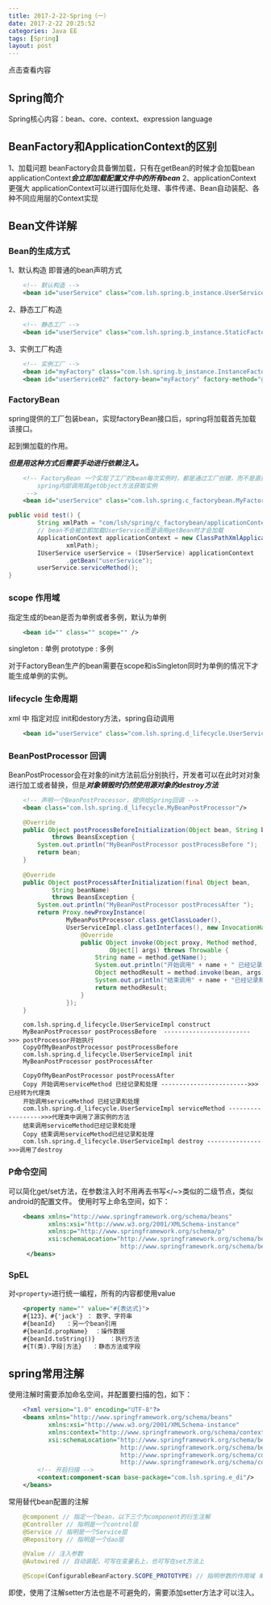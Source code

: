 ```yaml
---
title: 2017-2-22-Spring（一）
date: 2017-2-22 20:25:52 
categories: Java EE
tags: [Spring]
layout: post
---
```


点击查看内容

<!-- more -->
## Spring简介

Spring核心内容：bean、core、context、expression language

## BeanFactory和ApplicationContext的区别

1、加载问题
beanFactory会具备懒加载，只有在getBean的时候才会加载bean
applicationContext***会立即加载配置文件中的所有bean***
2、applicationContext更强大
applicationContext可以进行国际化处理、事件传递、Bean自动装配、各种不同应用层的Context实现

## Bean文件详解

### Bean的生成方式

1、默认构造
即普通的bean声明方式
``` xml
	<!-- 默认构造 -->
	<bean id="userService" class="com.lsh.spring.b_instance.UserServiceImpl" />
```

2、静态工厂构造
``` xml
	<!-- 静态工厂 -->
	<bean id="userService" class="com.lsh.spring.b_instance.StaticFactory" factory-method="getUserService"/>
```
3、实例工厂构造
``` xml
	<!-- 实例工厂 -->
	<bean id="myFactory" class="com.lsh.spring.b_instance.InstanceFactory"></bean>
	<bean id="userService02" factory-bean="myFactory" factory-method="getUserService"/>
```

### FactoryBean

spring提供的工厂包装bean，实现factoryBean接口后，spring将加载首先加载该接口。

起到懒加载的作用。

***但是用这种方式后需要手动进行依赖注入。***

``` xml
    <!-- FactoryBean 一个实现了工厂的bean每次实例时，都是通过工厂创建，而不是直接的实例
    	spring内部调用其getObject方法获取实例
     -->
	<bean id="userService" class="com.lsh.spring.c_factorybean.MyFactoryBean"/>
```

``` java
public void test() {
		String xmlPath = "com/lsh/spring/c_factorybean/applicationContext.xml";
		// bean不会被立即加载UserService而是调用getBean时才会加载
		ApplicationContext applicationContext = new ClassPathXmlApplicationContext(
				xmlPath);
		IUserService userService = (IUserService) applicationContext
				.getBean("userService");
		userService.serviceMethod();
}
```
### scope 作用域
指定生成的bean是否为单例或者多例，默认为单例
``` xml
	<bean id="" class="" scope="" />
```
singleton : 单例
prototype : 多例

对于FactoryBean生产的bean需要在scope和isSingleton同时为单例的情况下才能生成单例的实例。

### lifecycle 生命周期

xml 中 指定对应 init和destory方法，spring自动调用
``` xml
	<bean id="userService" class="com.lsh.spring.d_lifecycle.UserServiceImpl" init-method="init" destroy-method="destroy"/>
```

### BeanPostProcessor 回调
BeanPostProcessor会在对象的init方法前后分别执行，开发者可以在此时对对象进行加工或者替换，但是***对象销毁时仍然使用源对象的destroy方法***
``` xml
	<!-- 声明一个BeanPostProcessor，提供给Spring回调 -->
	<bean class="com.lsh.spring.d_lifecycle.MyBeanPostProcessor"/>
```
``` java
	@Override
	public Object postProcessBeforeInitialization(Object bean, String beanName)
			throws BeansException {
		System.out.println("MyBeanPostProcessor postProcessBefore ");
		return bean;
	}
	
	@Override
	public Object postProcessAfterInitialization(final Object bean,
			String beanName)
			throws BeansException {
		System.out.println("MyBeanPostProcessor postProcessAfter ");
		return Proxy.newProxyInstance(
				MyBeanPostProcessor.class.getClassLoader(),
				UserServiceImpl.class.getInterfaces(), new InvocationHandler() {
					@Override
					public Object invoke(Object proxy, Method method,
							Object[] args) throws Throwable {
						String name = method.getName();
						System.out.println("开始调用" + name + " 已经记录和处理");
						Object methodResult = method.invoke(bean, args);
						System.out.println("结束调用" + name + "已经记录和处理");
						return methodResult;
					}
				});
	}
```
``` log
	com.lsh.spring.d_lifecycle.UserServiceImpl construct
	MyBeanPostProcessor postProcessBefore  ------------------------ >>> postProcessor开始执行
	CopyOfMyBeanPostProcessor postProcessBefore 
	com.lsh.spring.d_lifecycle.UserServiceImpl init
	MyBeanPostProcessor postProcessAfter 

	CopyOfMyBeanPostProcessor postProcessAfter 
	Copy 开始调用serviceMethod 已经记录和处理 ------------------------>>>已经转为代理类
	开始调用serviceMethod 已经记录和处理
	com.lsh.spring.d_lifecycle.UserServiceImpl serviceMethod ------------------>>>代理类中调用了源实例的方法
	结束调用serviceMethod已经记录和处理
	Copy 结束调用serviceMethod已经记录和处理
	com.lsh.spring.d_lifecycle.UserServiceImpl destroy --------------->>>调用了destroy
```

### P命令空间

可以简化get/set方法，在参数注入时不用再去书写<property></~>类似的二级节点，类似android的配置文件。
使用时写上命名空间，如下：
``` xml
	<beans xmlns="http://www.springframework.org/schema/beans"
		   xmlns:xsi="http://www.w3.org/2001/XMLSchema-instance"
		   xmlns:p="http://www.springframework.org/schema/p"
		   xsi:schemaLocation="http://www.springframework.org/schema/beans 
							   http://www.springframework.org/schema/beans/spring-beans.xsd">
	 </beans>
```

### SpEL
对`<property>`进行统一编程，所有的内容都使用value
``` xml
	<property name="" value="#{表达式}">
	#{123}、#{'jack'} ： 数字、字符串
	#{beanId}	：另一个bean引用
	#{beanId.propName}	：操作数据
	#{beanId.toString()}	：执行方法
	#{T(类).字段|方法}	：静态方法或字段
```


## spring常用注解

使用注解时需要添加命名空间，并配置要扫描的包，如下：
``` xml
	<?xml version="1.0" encoding="UTF-8"?>
	<beans xmlns="http://www.springframework.org/schema/beans"
		   xmlns:xsi="http://www.w3.org/2001/XMLSchema-instance"
		   xmlns:context="http://www.springframework.org/schema/context"
		   xsi:schemaLocation="http://www.springframework.org/schema/beans 
							   http://www.springframework.org/schema/beans/spring-beans.xsd
							   http://www.springframework.org/schema/context 
							   http://www.springframework.org/schema/context/spring-context.xsd">
		<!-- 开启扫描 -->
		<context:component-scan base-package="com.lsh.spring.e_di"/>
	</beans>
```


常用替代bean配置的注解
``` java
	@component // 指定一个bean，以下三个为component的衍生注解
	@Controller // 指明是一个control层
	@Service // 指明是一个Service层
	@Repository // 指明是一个dao层

	@Value // 注入参数
	@Autowired // 自动装配，可写在变量名上，也可写在set方法上

	@Scope(ConfigurableBeanFactory.SCOPE_PROTOTYPE) // 指明参数的作用域 单例(singleton)或者多例(prototype)
```

即使，使用了注解setter方法也是不可避免的，需要添加setter方法才可以注入。
